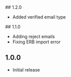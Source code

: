 ## 1.2.0
- Added verified email type

## 1.1.0
- Adding reject emails
- Fixing ERB import error

## 1.0.0
- Initial release
